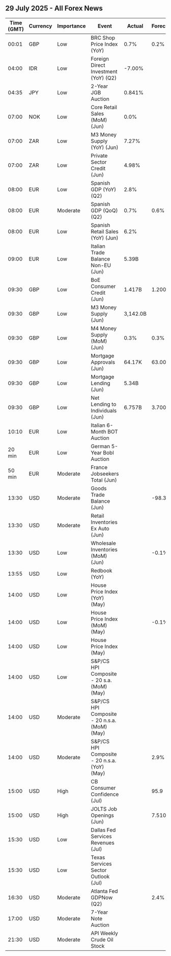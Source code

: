 ## 29 July 2025 - All Forex News

| Time (GMT) | Currency | Importance | Event | Actual | Forecast | Previous |
|------|----------|------------|-------|--------|----------|----------|
| 00:01 | GBP | Low | BRC Shop Price Index (YoY) | 0.7% | 0.2% | 0.4% |
| 04:00 | IDR | Low | Foreign Direct Investment (YoY) (Q2) | -7.00% |  | 12.70% |
| 04:35 | JPY | Low | 2-Year JGB Auction | 0.841% |  | 0.729% |
| 07:00 | NOK | Low | Core Retail Sales (MoM) (Jun) | 0.0% |  | 0.1% |
| 07:00 | ZAR | Low | M3 Money Supply (YoY) (Jun) | 7.27% |  | 6.86% |
| 07:00 | ZAR | Low | Private Sector Credit (Jun) | 4.98% |  | 4.98% |
| 08:00 | EUR | Low | Spanish GDP (YoY) (Q2) | 2.8% |  | 2.8% |
| 08:00 | EUR | Moderate | Spanish GDP (QoQ) (Q2) | 0.7% | 0.6% | 0.6% |
| 08:00 | EUR | Low | Spanish Retail Sales (YoY) (Jun) | 6.2% |  | 5.0% |
| 09:00 | EUR | Low | Italian Trade Balance Non-EU (Jun) | 5.39B |  | 5.26B |
| 09:30 | GBP | Low | BoE Consumer Credit (Jun) | 1.417B | 1.200B | 0.920B |
| 09:30 | GBP | Low | M3 Money Supply (Jun) | 3,142.0B |  | 3,133.7B |
| 09:30 | GBP | Low | M4 Money Supply (MoM) (Jun) | 0.3% | 0.3% | 0.2% |
| 09:30 | GBP | Low | Mortgage Approvals (Jun) | 64.17K | 63.00K | 63.29K |
| 09:30 | GBP | Low | Mortgage Lending (Jun) | 5.34B |  | 2.21B |
| 09:30 | GBP | Low | Net Lending to Individuals (Jun) | 6.757B | 3.700B | 2.900B |
| 10:10 | EUR | Low | Italian 6-Month BOT Auction |  |  | 1.950% |
| 20 min | EUR | Low | German 5-Year Bobl Auction |  |  | 2.260% |
| 50 min | EUR | Moderate | France Jobseekers Total (Jun) |  |  | 3,002.0K |
| 13:30 | USD | Moderate | Goods Trade Balance (Jun) |  | -98.30B | -96.59B |
| 13:30 | USD | Moderate | Retail Inventories Ex Auto (Jun) |  |  | 0.2% |
| 13:30 | USD | Low | Wholesale Inventories (MoM) (Jun) |  | -0.1% | -0.3% |
| 13:55 | USD | Low | Redbook (YoY) |  |  | 5.1% |
| 14:00 | USD | Low | House Price Index (YoY) (May) |  |  | 3.0% |
| 14:00 | USD | Low | House Price Index (MoM) (May) |  | -0.1% | -0.4% |
| 14:00 | USD | Low | House Price Index (May) |  |  | 434.9 |
| 14:00 | USD | Low | S&P/CS HPI Composite - 20 s.a. (MoM) (May) |  |  | -0.3% |
| 14:00 | USD | Moderate | S&P/CS HPI Composite - 20 n.s.a. (MoM) (May) |  |  | 0.8% |
| 14:00 | USD | Moderate | S&P/CS HPI Composite - 20 n.s.a. (YoY) (May) |  | 2.9% | 3.4% |
| 15:00 | USD | High | CB Consumer Confidence (Jul) |  | 95.9 | 93.0 |
| 15:00 | USD | High | JOLTS Job Openings (Jun) |  | 7.510M | 7.769M |
| 15:30 | USD | Low | Dallas Fed Services Revenues (Jul) |  |  | -4.1 |
| 15:30 | USD | Low | Texas Services Sector Outlook (Jul) |  |  | -4.4 |
| 16:30 | USD | Moderate | Atlanta Fed GDPNow (Q2) |  | 2.4% | 2.4% |
| 17:00 | USD | Moderate | 7-Year Note Auction |  |  | 4.022% |
| 21:30 | USD | Moderate | API Weekly Crude Oil Stock |  |  | -0.577M |
